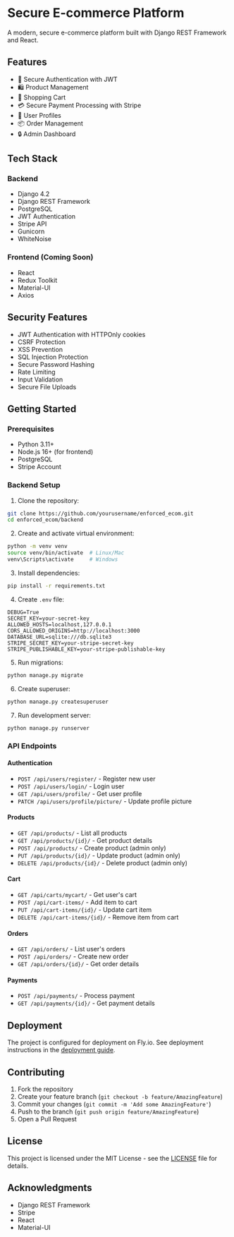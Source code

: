 # Secure E-commerce Platform

A modern, secure e-commerce platform built with Django REST Framework and React.

## Features

- 🔐 Secure Authentication with JWT
- 🛍️ Product Management
- 🛒 Shopping Cart
- 💳 Secure Payment Processing with Stripe
- 👤 User Profiles
- 📦 Order Management
- 🔒 Admin Dashboard

## Tech Stack

### Backend
- Django 4.2
- Django REST Framework
- PostgreSQL
- JWT Authentication
- Stripe API
- Gunicorn
- WhiteNoise

### Frontend (Coming Soon)
- React
- Redux Toolkit
- Material-UI
- Axios

## Security Features

- JWT Authentication with HTTPOnly cookies
- CSRF Protection
- XSS Prevention
- SQL Injection Protection
- Secure Password Hashing
- Rate Limiting
- Input Validation
- Secure File Uploads

## Getting Started

### Prerequisites

- Python 3.11+
- Node.js 16+ (for frontend)
- PostgreSQL
- Stripe Account

### Backend Setup

1. Clone the repository:
```bash
git clone https://github.com/yourusername/enforced_ecom.git
cd enforced_ecom/backend
```

2. Create and activate virtual environment:
```bash
python -m venv venv
source venv/bin/activate  # Linux/Mac
venv\Scripts\activate     # Windows
```

3. Install dependencies:
```bash
pip install -r requirements.txt
```

4. Create `.env` file:
```env
DEBUG=True
SECRET_KEY=your-secret-key
ALLOWED_HOSTS=localhost,127.0.0.1
CORS_ALLOWED_ORIGINS=http://localhost:3000
DATABASE_URL=sqlite:///db.sqlite3
STRIPE_SECRET_KEY=your-stripe-secret-key
STRIPE_PUBLISHABLE_KEY=your-stripe-publishable-key
```

5. Run migrations:
```bash
python manage.py migrate
```

6. Create superuser:
```bash
python manage.py createsuperuser
```

7. Run development server:
```bash
python manage.py runserver
```

### API Endpoints

#### Authentication
- `POST /api/users/register/` - Register new user
- `POST /api/users/login/` - Login user
- `GET /api/users/profile/` - Get user profile
- `PATCH /api/users/profile/picture/` - Update profile picture

#### Products
- `GET /api/products/` - List all products
- `GET /api/products/{id}/` - Get product details
- `POST /api/products/` - Create product (admin only)
- `PUT /api/products/{id}/` - Update product (admin only)
- `DELETE /api/products/{id}/` - Delete product (admin only)

#### Cart
- `GET /api/carts/mycart/` - Get user's cart
- `POST /api/cart-items/` - Add item to cart
- `PUT /api/cart-items/{id}/` - Update cart item
- `DELETE /api/cart-items/{id}/` - Remove item from cart

#### Orders
- `GET /api/orders/` - List user's orders
- `POST /api/orders/` - Create new order
- `GET /api/orders/{id}/` - Get order details

#### Payments
- `POST /api/payments/` - Process payment
- `GET /api/payments/{id}/` - Get payment details

## Deployment

The project is configured for deployment on Fly.io. See deployment instructions in the [deployment guide](docs/deployment.md).

## Contributing

1. Fork the repository
2. Create your feature branch (`git checkout -b feature/AmazingFeature`)
3. Commit your changes (`git commit -m 'Add some AmazingFeature'`)
4. Push to the branch (`git push origin feature/AmazingFeature`)
5. Open a Pull Request

## License

This project is licensed under the MIT License - see the [LICENSE](LICENSE) file for details.

## Acknowledgments

- Django REST Framework
- Stripe
- React
- Material-UI 